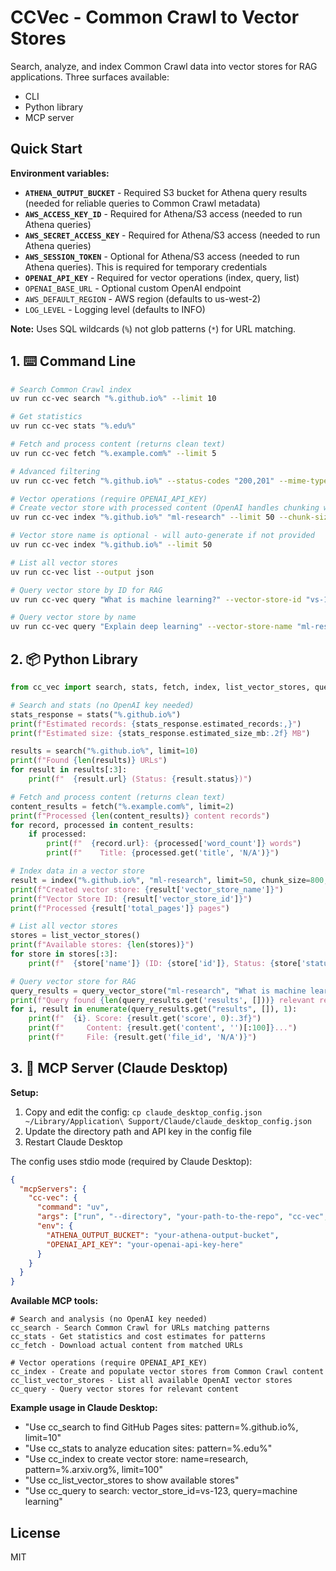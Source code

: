 # CCVec - Common Crawl to Vector Stores

Search, analyze, and index Common Crawl data into vector stores for RAG applications. Three surfaces available:
* CLI
* Python library
* MCP server

## Quick Start

**Environment variables:**

- **`ATHENA_OUTPUT_BUCKET`** - Required S3 bucket for Athena query results (needed for reliable queries to Common Crawl metadata)
- **`AWS_ACCESS_KEY_ID`** - Required for Athena/S3 access (needed to run Athena queries)
- **`AWS_SECRET_ACCESS_KEY`** - Required for Athena/S3 access (needed to run Athena queries)
- **`AWS_SESSION_TOKEN`** - Optional for Athena/S3 access (needed to run Athena queries). This is required for temporary credentials
- **`OPENAI_API_KEY`** - Required for vector operations (index, query, list)
- `OPENAI_BASE_URL` - Optional custom OpenAI endpoint
- `AWS_DEFAULT_REGION` - AWS region (defaults to us-west-2)
- `LOG_LEVEL` - Logging level (defaults to INFO)

**Note:** Uses SQL wildcards (`%`) not glob patterns (`*`) for URL matching.

## 1. ⌨️ Command Line

```bash
# Search Common Crawl index
uv run cc-vec search "%.github.io%" --limit 10

# Get statistics
uv run cc-vec stats "%.edu%"

# Fetch and process content (returns clean text)
uv run cc-vec fetch "%.example.com%" --limit 5

# Advanced filtering
uv run cc-vec fetch "%.github.io%" --status-codes "200,201" --mime-types "text/html" --limit 10

# Vector operations (require OPENAI_API_KEY)
# Create vector store with processed content (OpenAI handles chunking with token limits)
uv run cc-vec index "%.github.io%" "ml-research" --limit 50 --chunk-size 800 --overlap 400

# Vector store name is optional - will auto-generate if not provided
uv run cc-vec index "%.github.io%" --limit 50

# List all vector stores
uv run cc-vec list --output json

# Query vector store by ID for RAG
uv run cc-vec query "What is machine learning?" --vector-store-id "vs-123abc" --limit 5

# Query vector store by name
uv run cc-vec query "Explain deep learning" --vector-store-name "ml-research" --limit 3

```

## 2. 📦 Python Library

```python
from cc_vec import search, stats, fetch, index, list_vector_stores, query_vector_store

# Search and stats (no OpenAI key needed)
stats_response = stats("%.github.io%")
print(f"Estimated records: {stats_response.estimated_records:,}")
print(f"Estimated size: {stats_response.estimated_size_mb:.2f} MB")

results = search("%.github.io%", limit=10)
print(f"Found {len(results)} URLs")
for result in results[:3]:
    print(f"  {result.url} (Status: {result.status})")

# Fetch and process content (returns clean text)
content_results = fetch("%.example.com%", limit=2)
print(f"Processed {len(content_results)} content records")
for record, processed in content_results:
    if processed:
        print(f"  {record.url}: {processed['word_count']} words")
        print(f"    Title: {processed.get('title', 'N/A')}")

# Index data in a vector store
result = index("%.github.io%", "ml-research", limit=50, chunk_size=800, overlap=400)
print(f"Created vector store: {result['vector_store_name']}")
print(f"Vector Store ID: {result['vector_store_id']}")
print(f"Processed {result['total_pages']} pages")

# List all vector stores
stores = list_vector_stores()
print(f"Available stores: {len(stores)}")
for store in stores[:3]:
    print(f"  {store['name']} (ID: {store['id']}, Status: {store['status']})")

# Query vector store for RAG
query_results = query_vector_store("ml-research", "What is machine learning?", limit=5)
print(f"Query found {len(query_results.get('results', []))} relevant results")
for i, result in enumerate(query_results.get("results", []), 1):
    print(f"  {i}. Score: {result.get('score', 0):.3f}")
    print(f"     Content: {result.get('content', '')[:100]}...")
    print(f"     File: {result.get('file_id', 'N/A')}")
```


## 3. 🔌 MCP Server (Claude Desktop)

**Setup:**
1. Copy and edit the config: `cp claude_desktop_config.json ~/Library/Application\ Support/Claude/claude_desktop_config.json`
2. Update the directory path and API key in the config file
3. Restart Claude Desktop

The config uses stdio mode (required by Claude Desktop):
```json
{
  "mcpServers": {
    "cc-vec": {
      "command": "uv",
      "args": ["run", "--directory", "your-path-to-the-repo", "cc-vec", "mcp-serve", "--mode", "stdio"],
      "env": {
        "ATHENA_OUTPUT_BUCKET": "your-athena-output-bucket",
        "OPENAI_API_KEY": "your-openai-api-key-here"
      }
    }
  }
}
```

**Available MCP tools:**

```
# Search and analysis (no OpenAI key needed)
cc_search - Search Common Crawl for URLs matching patterns
cc_stats - Get statistics and cost estimates for patterns
cc_fetch - Download actual content from matched URLs

# Vector operations (require OPENAI_API_KEY)
cc_index - Create and populate vector stores from Common Crawl content
cc_list_vector_stores - List all available OpenAI vector stores
cc_query - Query vector stores for relevant content
```

**Example usage in Claude Desktop:**
- "Use cc_search to find GitHub Pages sites: pattern=%.github.io%, limit=10"
- "Use cc_stats to analyze education sites: pattern=%.edu%"
- "Use cc_index to create vector store: name=research, pattern=%.arxiv.org%, limit=100"
- "Use cc_list_vector_stores to show available stores"
- "Use cc_query to search: vector_store_id=vs-123, query=machine learning"

## License

MIT
